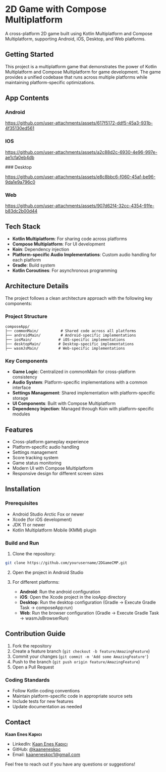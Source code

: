 # 2D Game with Compose Multiplatform

A cross-platform 2D game built using Kotlin Multiplatform and Compose Multiplatform, supporting Android, iOS, Desktop, and Web platforms.

## Getting Started

This project is a multiplatform game that demonstrates the power of Kotlin Multiplatform and Compose Multiplatform for game development. The game provides a unified codebase that runs across multiple platforms while maintaining platform-specific optimizations.

## App Contents

### Android

https://github.com/user-attachments/assets/617f5172-ddf5-45a3-931b-4f35130ed561

### IOS

https://github.com/user-attachments/assets/a2c88d2c-6930-4e96-997e-ae1cfa0eb4db

### Desktop

https://github.com/user-attachments/assets/e8c8bbc6-f060-45af-be96-9da1e9a796c0

### Web

https://github.com/user-attachments/assets/907d62f4-32cc-4354-91fe-b83dc2b00d44


## Tech Stack

- **Kotlin Multiplatform**: For sharing code across platforms
- **Compose Multiplatform**: For UI development
- **Koin**: Dependency injection
- **Platform-specific Audio Implementations**: Custom audio handling for each platform
- **Gradle**: Build system
- **Kotlin Coroutines**: For asynchronous programming

## Architecture Details

The project follows a clean architecture approach with the following key components:

### Project Structure
```
composeApp/
├── commonMain/          # Shared code across all platforms
├── androidMain/         # Android-specific implementations
├── iosMain/            # iOS-specific implementations
├── desktopMain/        # Desktop-specific implementations
├── wasmJsMain/         # Web-specific implementations
```

### Key Components
- **Game Logic**: Centralized in commonMain for cross-platform consistency
- **Audio System**: Platform-specific implementations with a common interface
- **Settings Management**: Shared implementation with platform-specific storage
- **UI Components**: Built with Compose Multiplatform
- **Dependency Injection**: Managed through Koin with platform-specific modules

## Features

- Cross-platform gameplay experience
- Platform-specific audio handling
- Settings management
- Score tracking system
- Game status monitoring
- Modern UI with Compose Multiplatform
- Responsive design for different screen sizes

## Installation

### Prerequisites
- Android Studio Arctic Fox or newer
- Xcode (for iOS development)
- JDK 11 or newer
- Kotlin Multiplatform Mobile (KMM) plugin

### Build and Run

1. Clone the repository:
```bash
git clone https://github.com/yourusername/2DGameCMP.git
```

2. Open the project in Android Studio

3. For different platforms:
   - **Android**: Run the android configuration
   - **iOS**: Open the Xcode project in the iosApp directory
   - **Desktop**: Run the desktop configuration (Gradle -> Execute Gradle Task -> composeApp:run)
   - **Web**: Run the browser configuration (Gradle -> Execute Gradle Task -> wasmJsBrowserRun)

## Contribution Guide

1. Fork the repository
2. Create a feature branch (`git checkout -b feature/AmazingFeature`)
3. Commit your changes (`git commit -m 'Add some AmazingFeature'`)
4. Push to the branch (`git push origin feature/AmazingFeature`)
5. Open a Pull Request

### Coding Standards
- Follow Kotlin coding conventions
- Maintain platform-specific code in appropriate source sets
- Include tests for new features
- Update documentation as needed

## Contact

**Kaan Enes Kapıcı**
- LinkedIn: [Kaan Enes Kapıcı](https://www.linkedin.com/in/kaaneneskpc/)
- GitHub: [@kaaneneskpc](https://github.com/kaaneneskpc)
- Email: kaaneneskpc1@gmail.com

Feel free to reach out if you have any questions or suggestions!
